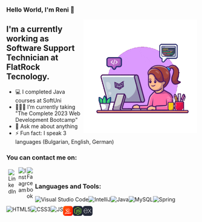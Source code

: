  ### Hello World, I'm Reni 👋
<img align="right" alt="GIF" src="https://github.com/Nikolova9810/Nikolova9810/blob/main/271839927-f5d2d866-d25c-4873-8d82-425d2c62fc2e.gif" height="300" style="max-width: 100%; display: inline-block;" data-target="animated-image.originalImage" />


## I'm a currently working as Software Support Technician at <a href="https://flatrocktech.com/" style="text-decoration: none">FlatRock Tecnology</a>.




- 💻 I completed Java courses at SoftUni
- 👩🏻‍🎓 I’m currently taking "The Complete 2023 Web Development Bootcamp" 
- 💬 Ask me about anything
- ⚡ Fun fact: I speak 3 languages (Bulgarian, English, German)

### You can contact me on:
<a href="https://www.linkedin.com/in/reneta-nikolova-4b3b081b9/">
	<img align="left" alt="LinkedIn" width="22px" style="margin:5px" src="https://businessyield.com/wp-content/uploads/2022/10/LinkedIn-Logo-512x500.png.webp" />
</a>
<a href="https://www.instagram.com/nikolova_r/">
	<img align="left" alt="Instagram" width="22px" src="https://upload.wikimedia.org/wikipedia/commons/thumb/a/a5/Instagram_icon.png/2048px-Instagram_icon.png" />
</a>
<a href="https://www.facebook.com/nikolova98">
	<img align="left" alt="Facebook" width="22px" src="https://upload.wikimedia.org/wikipedia/commons/thumb/d/d5/Facebook_F_icon.svg/2048px-Facebook_F_icon.svg.png" />
</a>
<br />

### Languages and Tools:
<img align="left" alt="Visual Studio Code" width="auto" height="26px" src="https://cdn.icon-icons.com/icons2/2107/PNG/512/file_type_vscode_icon_130084.png" />
<img align="left" alt="IntelliJ" width="auto" height="26px" src="https://upload.wikimedia.org/wikipedia/commons/thumb/9/9c/IntelliJ_IDEA_Icon.svg/1024px-IntelliJ_IDEA_Icon.svg.png" />
<img align="left" alt="Java" width="auto" height="26px" src="https://icon-library.com/images/java-icon-png/java-icon-png-2.jpg" />
<img align="left" alt="MySQL" width="auto"  height="26px" src="https://cdn.iconscout.com/icon/free/png-256/mysql-3521596-2945040.png" />
<img align="left" alt="Spring" width="auto" height="26px" src="https://user-images.githubusercontent.com/25181517/117201470-f6d56780-adec-11eb-8f7c-e70e376cfd07.png" />
<img align="left" alt="HTML5" width="auto" height="26px" src="https://cdn-icons-png.flaticon.com/512/5968/5968267.png" />
<img align="left" alt="CSS3" width="auto" height="26px" src="https://i.pinimg.com/originals/eb/7e/20/eb7e20e646f5b7ec9ed4f8f78a5dee8f.png" />
<img align="left" alt="JS" width="auto" height="26px" src="https://cdn-icons-png.flaticon.com/512/5968/5968292.png" />
<img align="left" alt="jQuery" width="auto" height="26px" src="https://github.com/tandpfun/skill-icons/raw/main/icons/JQuery.svg" />
<img align="left" alt="Node JS" width="auto" height="26px" src="https://github.com/tandpfun/skill-icons/raw/main/icons/NodeJS-Dark.svg" />
<img align="left" alt="Node JS" width="auto" height="26px" src="https://github.com/tandpfun/skill-icons/raw/main/icons/ExpressJS-Dark.svg" />
